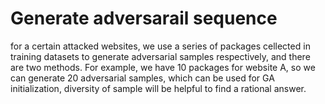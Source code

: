# Generate adversarail sequence
for a certain attacked websites, we use a series of packages  cellected in training datasets to generate adversarial samples respectively,
and there are two methods. For example, we have 10 packages for website A, so we can generate 20 adversarial samples, which can be used for GA initialization, diversity of sample will be helpful to find a rational answer.


